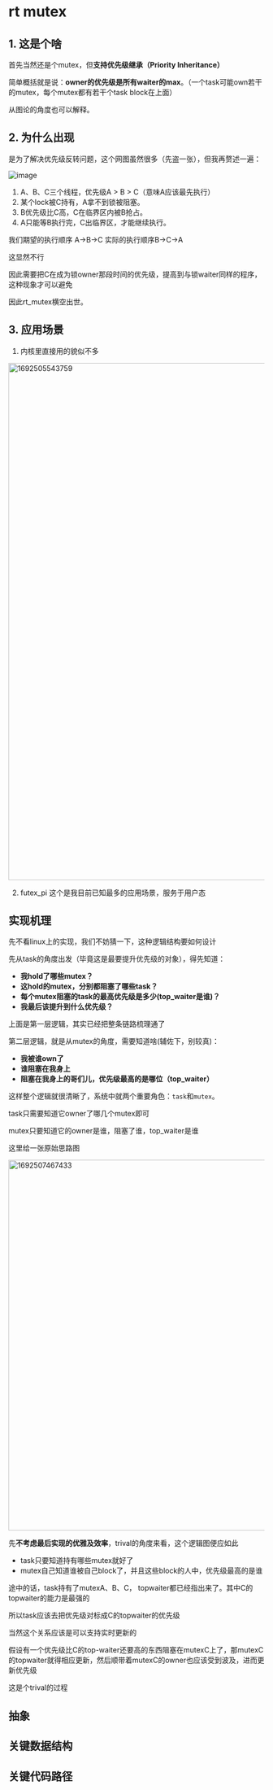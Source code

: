 # rt mutex
## 1. 这是个啥
首先当然还是个mutex，但**支持优先级继承（Priority Inheritance）**

简单概括就是说：**owner的优先级是所有waiter的max**。（一个task可能own若干的mutex，每个mutex都有若干个task block在上面）

从图论的角度也可以解释。

## 2. 为什么出现
是为了解决优先级反转问题，这个网图虽然很多（先盗一张），但我再赘述一遍：

![image](https://github.com/Rust401/OS-kernel-dev-config/assets/31315527/cac3f62b-a04e-42da-99fa-892e7980ce30)

1. A、B、C三个线程，优先级A > B > C（意味A应该最先执行）
2. 某个lock被C持有，A拿不到锁被阻塞。
3. B优先级比C高，C在临界区内被B抢占。
4. A只能等B执行完，C出临界区，才能继续执行。

我们期望的执行顺序 A->B->C
实际的执行顺序B->C->A

这显然不行

因此需要把C在成为锁owner那段时间的优先级，提高到与锁waiter同样的程序，这种现象才可以避免

因此rt_mutex横空出世。

## 3. 应用场景
1. 内核里直接用的貌似不多
<img width="1017" alt="1692505543759" src="https://github.com/Rust401/OS-kernel-dev-config/assets/31315527/d2e8e8a7-15ab-4823-832c-de8e10b26ce4">

2. futex_pi
这个是我目前已知最多的应用场景，服务于用户态

## 实现机理
先不看linux上的实现，我们不妨猜一下，这种逻辑结构要如何设计

先从task的角度出发（毕竟这是最要提升优先级的对象），得先知道：
* **我hold了哪些mutex？**
* **这hold的mutex，分别都阻塞了哪些task？**
* **每个mutex阻塞的task的最高优先级是多少(top_waiter是谁)？**
* **我最后该提升到什么优先级？**

上面是第一层逻辑，其实已经把整条链路梳理通了

第二层逻辑，就是从mutex的角度，需要知道啥(辅佐下，别较真)：
* **我被谁own了**
* **谁阻塞在我身上**
* **阻塞在我身上的哥们儿，优先级最高的是哪位（top_waiter）**

这样整个逻辑就很清晰了，系统中就两个重要角色：`task`和`mutex`。

task只需要知道它owner了哪几个mutex即可

mutex只要知道它的owner是谁，阻塞了谁，top_waiter是谁

这里给一张原始思路图

<img width="729" alt="1692507467433" src="https://github.com/Rust401/OS-kernel-dev-config/assets/31315527/bda7dd06-d034-4bce-a7a2-439199747d22">

先**不考虑最后实现的优雅及效率**，trival的角度来看，这个逻辑图便应如此

* task只要知道持有哪些mutex就好了
* mutex自己知道谁被自己block了，并且这些block的人中，优先级最高的是谁

途中的话，task持有了mutexA、B、C， topwaiter都已经指出来了。其中C的topwaiter的能力是最强的

所以task应该去把优先级对标成C的topwaiter的优先级

当然这个关系应该是可以支持实时更新的

假设有一个优先级比C的top-waiter还要高的东西阻塞在mutexC上了，那mutexC的topwaiter就得相应更新，然后顺带着mutexC的owner也应该受到波及，进而更新优先级

这是个trival的过程

## 抽象
## 关键数据结构
## 关键代码路径

